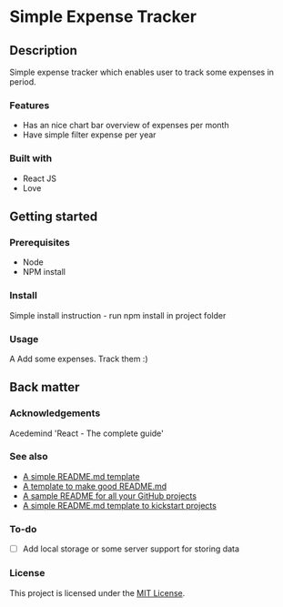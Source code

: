 # Simple Expense Tracker

## Description

Simple expense tracker which enables user to track some expenses in period. 

### Features

- Has an nice chart bar overview of expenses per month
- Have simple filter expense per year

### Built with

- React JS
- Love

## Getting started

### Prerequisites

- Node
- NPM install

### Install

Simple install instruction - run npm install in project folder

### Usage
A
Add some expenses. Track them :)

## Back matter

### Acknowledgements

Acedemind 'React - The complete guide'

### See also

- [A simple README.md template](https://gist.github.com/DomPizzie/7a5ff55ffa9081f2de27c315f5018afc)
- [A template to make good README.md](https://gist.github.com/PurpleBooth/109311bb0361f32d87a2)
- [A sample README for all your GitHub projects](https://gist.github.com/fvcproductions/1bfc2d4aecb01a834b46)
- [A simple README.md template to kickstart projects](https://github.com/me-and-company/readme-template)

### To-do

- [ ] Add local storage or some server support for storing data

### License

This project is licensed under the [MIT License](LICENSE.md).
